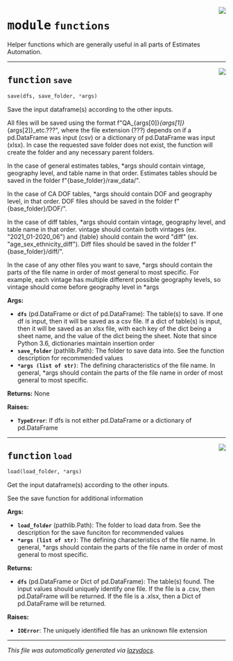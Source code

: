 <!-- markdownlint-disable -->

<a href="..\..\..\2022\Estimates_Automation\functions.py#L0"><img align="right" style="float:right;" src="https://img.shields.io/badge/-source-cccccc?style=flat-square"></a>

# <kbd>module</kbd> `functions`
Helper functions which are generally useful in all parts of Estimates Automation. 


---

<a href="..\..\..\2022\Estimates_Automation\functions.py#L15"><img align="right" style="float:right;" src="https://img.shields.io/badge/-source-cccccc?style=flat-square"></a>

## <kbd>function</kbd> `save`

```python
save(dfs, save_folder, *args)
```

Save the input dataframe(s) according to the other inputs. 

All files will be saved using the format f"QA_{args[0]}_{args[1]}_{args[2]}_etc.???", where the file extension (???) depends on if a pd.DataFrame was input (csv) or a dictionary of  pd.DataFrame was input (xlsx). In case the requested save folder does not exist, the function  will create the folder and any necessary parent folders.  

In the case of general estimates tables, *args should contain vintage, geography level, and table name in that order. Estimates tables should be saved in the folder  f"{base_folder}/raw_data/". 

In the case of CA DOF tables, *args should contain DOF and geography level, in that order. DOF files should be saved in the folder f"{base_folder}/DOF/". 

In the case of diff tables, *args should contain vintage, geography level, and table name in that order. vintage should contain both vintages (ex. "2021_01-2020_06") and {table} should  contain the word "diff" (ex. "age_sex_ethnicity_diff"). Diff files should be saved in the  folder f"{base_folder}/diff/". 

In the case of any other files you want to save, *args should contain the parts of the file name in order of most general to most specific. For example, each vintage has multiple different  possible geography levels, so vintage should come before geography level in *args 



**Args:**
 
 - <b>`dfs`</b> (pd.DataFrame or dict of pd.DataFrame):  The table(s) to save. If one df is input,  then it will be saved as a csv file. If a dict of table(s) is input, then it will  be saved as an xlsx file, with each key of the dict being a sheet name, and the value  of the dict being the sheet. Note that since Python 3.6, dictionaries maintain insertion  order 
 - <b>`save_folder`</b> (pathlib.Path):  The folder to save data into. See the function description for  recommended values 
 - <b>`*args (list of str)`</b>:  The defining characteristics of the file name. In general, *args   should contain the parts of the file name in order of most general to most specific. 



**Returns:**
 None 



**Raises:**
 
 - <b>`TypeError`</b>:  If dfs is not either pd.DataFrame or a dictionary of pd.DataFrame 


---

<a href="..\..\..\2022\Estimates_Automation\functions.py#L79"><img align="right" style="float:right;" src="https://img.shields.io/badge/-source-cccccc?style=flat-square"></a>

## <kbd>function</kbd> `load`

```python
load(load_folder, *args)
```

Get the input dataframe(s) according to the other inputs. 

See the save function for additional information 



**Args:**
 
 - <b>`load_folder`</b> (pathlib.Path):  The folder to load data from. See the description for the save   funciton for recommended values 
 - <b>`*args (list of str)`</b>:  The defining characteristics of the file name. In general, *args   should contain the parts of the file name in order of most general to most specific. 



**Returns:**
 
 - <b>`dfs`</b> (pd.DataFrame or Dict of pd.DataFrame):  The table(s) found. The input values should  uniquely identify one file. If the file is a .csv, then pd.DataFrame will be returned.  If the file is a .xlsx, then a Dict of pd.DataFrame will be returned. 



**Raises:**
 
 - <b>`IOError`</b>:  The uniquely identified file has an unknown file extension 




---

_This file was automatically generated via [lazydocs](https://github.com/ml-tooling/lazydocs)._
